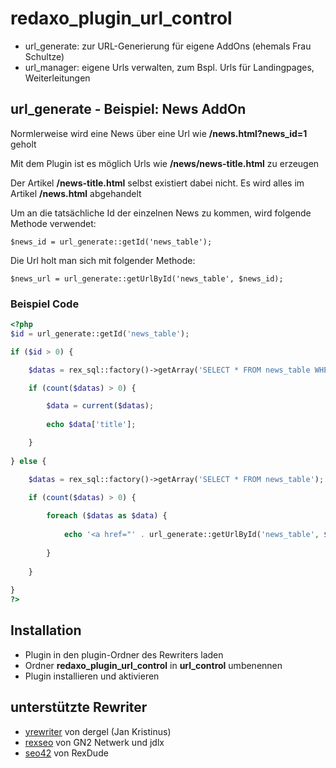 
redaxo_plugin_url_control
================================================================================

- url_generate: zur URL-Generierung für eigene AddOns (ehemals Frau Schultze)
- url_manager: eigene Urls verwalten, zum Bspl. Urls für Landingpages, Weiterleitungen


url_generate - Beispiel: News AddOn
--------------------------------------------------------------------------------
Normlerweise wird eine News über eine Url wie **/news.html?news_id=1** geholt

Mit dem Plugin ist es möglich Urls wie **/news/news-title.html** zu erzeugen

Der Artikel **/news-title.html** selbst existiert dabei nicht. Es wird alles im Artikel **/news.html** abgehandelt

Um an die tatsächliche Id der einzelnen News zu kommen, wird folgende Methode verwendet:
```
$news_id = url_generate::getId('news_table');
```

Die Url holt man sich mit folgender Methode:
```
$news_url = url_generate::getUrlById('news_table', $news_id);
```

### Beispiel Code

```php
<?php
$id = url_generate::getId('news_table');

if ($id > 0) {

    $datas = rex_sql::factory()->getArray('SELECT * FROM news_table WHERE id = "' . mysql_real_escape_string($id). '"');

    if (count($datas) > 0) {

        $data = current($datas);
		
		echo $data['title'];

	}
	
} else {

    $datas = rex_sql::factory()->getArray('SELECT * FROM news_table');

    if (count($datas) > 0) {
	
    	foreach ($datas as $data) {
	
			echo '<a href="' . url_generate::getUrlById('news_table', $data['id']) . '">' . $data['title'] . '</a>';
			
		}
		
	}
	
}
?>
```


Installation
--------------------------------------------------------------------------------
* Plugin in den plugin-Ordner des Rewriters laden
* Ordner **redaxo_plugin_url_control** in **url_control** umbenennen
* Plugin installieren und aktivieren


unterstützte Rewriter
--------------------------------------------------------------------------------
* [yrewriter](https://github.com/dergel/redaxo4_yrewrite) von dergel (Jan Kristinus)
* [rexseo](https://github.com/gn2netwerk/rexseo) von GN2 Netwerk und jdlx
* [seo42](https://github.com/RexDude/seo42) von RexDude
